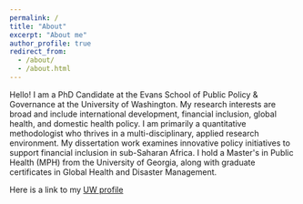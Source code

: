 ```yaml
---
permalink: /
title: "About"
excerpt: "About me"
author_profile: true
redirect_from: 
  - /about/
  - /about.html
---
```


Hello! I am a PhD Candidate at the Evans School of Public Policy & Governance at the University of Washington. My research interests are broad and include international development, financial inclusion, global health, and domestic health policy. I am primarily a quantitative methodologist who thrives in a multi-disciplinary, applied research environment. My dissertation work examines innovative policy initiatives to support financial inclusion in sub-Saharan Africa. I hold a Master's in Public Health (MPH) from the University of Georgia, along with graduate certificates in Global Health and Disaster Management.

Here is a link to my [UW profile](https://evans.uw.edu/profile/rebecca-walcott/)
